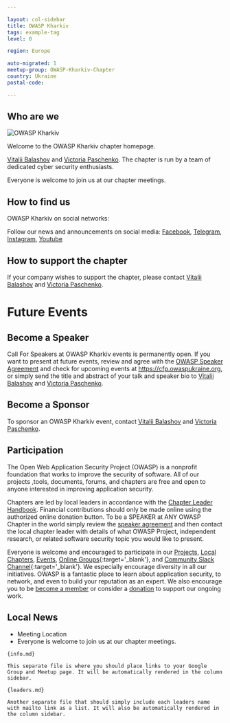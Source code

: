 ```yaml
---

layout: col-sidebar
title: OWASP Kharkiv
tags: example-tag
level: 0

region: Europe

auto-migrated: 1
meetup-group: OWASP-Kharkiv-Chapter
country: Ukraine
postal-code: 

---
```



<!-- Standard Chapter Page Template
This is an example of a Project or Chapter page.
Please change these items to indicate the actual information you wish to present. In addition to this information, the 'front-matter' above the text should be modified to reflect your actual information.  An explanation of each of the front-matter items is below:

{front matter for this file}

```
- layout: This is the layout used by project and chapter pages.  You should leave this value as col-sidebar
- title: This is the title of your project or chapter page, usually the name.  For example, OWASP Zed Attack Proxy or OWASP Baltimore
- tags: This is a space-delimited list of tags you associate with your project or chapter.  If you are using tabs, at least one of these tags should be unique in order to be used in the tabs files (an example tab is included in this repo) 
- region: This is the region you are in according to our data
```

{copy for this file (index.md)}
Replace the text above the commented area with your information in the format below:
```
-->
## Who are we

![OWASP Kharkiv](assets/images/owaspkharkiv.jpg "OWASP Kharkiv")

Welcome to the OWASP Kharkiv chapter homepage.

[Vitalii Balashov](mailto:vitalii.balashov@owasp.org) and [Victoria Paschenko](mailto:victoria.paschenko@owasp.org).
The chapter is run by a team of dedicated cyber security enthusiasts.

Everyone is welcome to join us at our chapter meetings.

## How to find us

OWASP Kharkiv on social networks:

Follow our news and announcements on social
media: [Facebook](https://www.facebook.com/owasp.kh/), [Telegram](https://t.me/owasp_kharkiv), [Instagram](https://www.instagram.com/owasp_kharkiv/), [Youtube](https://www.youtube.com/channel/UCHK1l4e9lc7xjZ8lAaKhkrg)

## How to support the chapter

If your company wishes to support the chapter, please contact [Vitalii Balashov](mailto:vitalii.balashov@owasp.org) and [Victoria Paschenko](mailto:victoria.paschenko@owasp.org).

# Future Events

## Become a Speaker

Call For Speakers at OWASP Kharkiv events is permanently open. If you want
to present at future events, review and agree with the [OWASP Speaker
Agreement](Speaker_Agreement "wikilink") and check for upcoming events
at <https://cfp.owaspukraine.org>, or simply send the title and abstract
of your talk and speaker bio to [Vitalii Balashov](mailto:vitalii.balashov@owasp.org) and [Victoria Paschenko](mailto:victoria.paschenko@owasp.org).

## Become a Sponsor

To sponsor an OWASP Kharkiv event, contact [Vitalii Balashov](mailto:vitalii.balashov@owasp.org) and [Victoria Paschenko](mailto:victoria.paschenko@owasp.org).

## Participation
The Open Web Application Security Project (OWASP) is a nonprofit foundation that works to improve the security of software. All of our projects ,tools, documents, forums, and chapters are free and open to anyone interested in improving application security. 

Chapters are led by local leaders in accordance with the [Chapter Leader Handbook](/www-policy/rules-of-procedure/chapter-handbook). Financial contributions should only be made online using the authorized online donation button. To be a SPEAKER at ANY OWASP Chapter in the world simply review the [speaker agreement](/www-policy/speaker-agreement) and then contact the local chapter leader with details of what OWASP Project, independent research, or related software security topic you would like to present.

Everyone is welcome and encouraged to participate in our [Projects](/projects), [Local Chapters](/chapters), [Events](/events), [Online Groups](https://groups.google.com/a/owasp.com/){:target='_blank'}, and [Community Slack Channel](https://owasp.slack.com/){:target='_blank'}. We especially encourage diversity in all our initiatives. OWASP is a fantastic place to learn about application security, to network, and even to build your reputation as an expert. We also encourage you to be [become a member](/membership) or consider a [donation](/donate) to support our ongoing work.

## Local News
- Meeting Location
- Everyone is welcome to join us at our chapter meetings.

```
{info.md}

This separate file is where you should place links to your Google Group and Meetup page. It will be automatically rendered in the column sidebar.

{leaders.md}

Another separate file that should simply include each leaders name with mailto link as a list. It will also be automatically rendered in the column sidebar.

